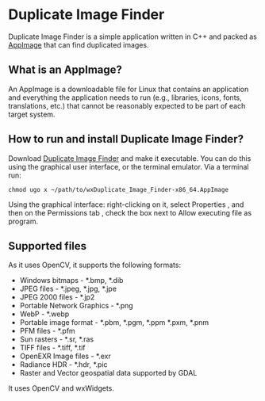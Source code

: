# Duplicate Image Finder

Duplicate Image Finder is a simple application written in C++ and packed
as [AppImage](https://appimage.org/) that can find duplicated images.

## What is an AppImage?

An AppImage is a downloadable file for Linux that contains an application and everything the application needs to run (e.g., libraries, icons, fonts, translations, etc.) that cannot be reasonably expected to be part of each target system.

## How to run and install Duplicate Image Finder?

Download [Duplicate Image Finder](https://github.com/volatilflerovium/Duplicate_Image_Finder/raw/main/wxDuplicate_Image_Finder-x86_64.AppImage) and make it executable. 
You can do this using the graphical user interface, or the terminal emulator. 
Via a terminal run:
```
chmod ugo x ~/path/to/wxDuplicate_Image_Finder-x86_64.AppImage
```

Using the graphical interface: right-clicking on it, select Properties , 
and then on the Permissions tab , check the box next to Allow executing file as program.

## Supported files
As it uses OpenCV, it supports the following formats:

* Windows bitmaps - *.bmp, *.dib
* JPEG files - *.jpeg, *.jpg, *.jpe
* JPEG 2000 files - *.jp2
* Portable Network Graphics - *.png
* WebP - *.webp
* Portable image format - *.pbm, *.pgm, *.ppm *.pxm, *.pnm
* PFM files - *.pfm
* Sun rasters - *.sr, *.ras
* TIFF files - *.tiff, *.tif
* OpenEXR Image files - *.exr
* Radiance HDR - *.hdr, *.pic
* Raster and Vector geospatial data supported by GDAL


It uses OpenCV and wxWidgets.
